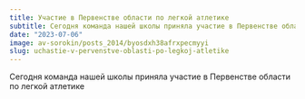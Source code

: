 ```yaml
---
title: Участие в Первенстве области по легкой атлетике
subtitle: Сегодня команда нашей школы приняла участие в Первенстве области по легкой атлетике
date: "2023-07-06"
image: av-sorokin/posts_2014/byosdxh38afrxpecmyyi
slug: uchastie-v-pervenstve-oblasti-po-legkoj-atletike
---
```


Сегодня команда нашей школы приняла участие в Первенстве области по легкой атлетике